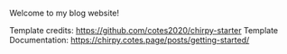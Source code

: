 Welcome to my blog website!

Template credits: https://github.com/cotes2020/chirpy-starter
Template Documentation: https://chirpy.cotes.page/posts/getting-started/